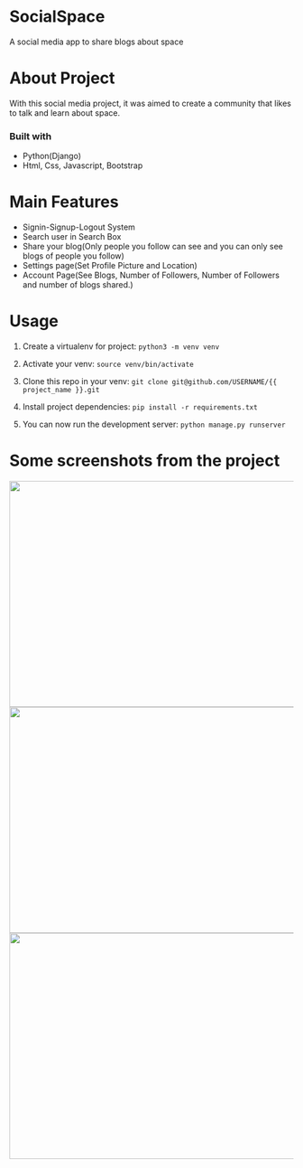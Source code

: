 # SocialSpace
A social media app to share blogs about space

# About Project
With this social media project, it was aimed to create a community that likes to talk and learn about space.

### Built with
* Python(Django)
* Html, Css, Javascript, Bootstrap

# Main Features
* Signin-Signup-Logout System
* Search user in Search Box
* Share your blog(Only people you follow can see and you can only see blogs of people you follow)
* Settings page(Set Profile Picture and Location)
* Account Page(See Blogs, Number of Followers, Number of Followers and number of blogs shared.)

# Usage
1) Create a virtualenv for project:
```python3 -m venv venv```

2) Activate your venv:
```source venv/bin/activate```

3) Clone this repo in your venv:
```git clone git@github.com/USERNAME/{{ project_name }}.git```

4) Install project dependencies:
```pip install -r requirements.txt```

5) You can now run the development server:
```python manage.py runserver```

# Some screenshots from the project
<img src="projectimg/signin.png" width=800 height=400>

<img src="projectimg/home.png" width=800 height=400>

<img src="projectimg/profile.png" width=800 height=400>


